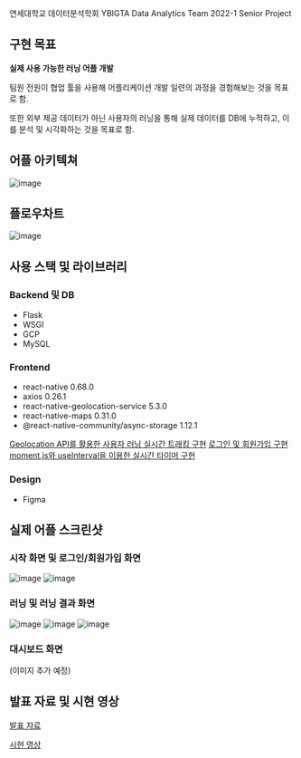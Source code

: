 연세대학교 데이터분석학회 YBIGTA Data Analytics Team 2022-1 Senior Project

## 구현 목표
**실제 사용 가능한 러닝 어플 개발**

팀원 전원이 협업 툴을 사용해 어플리케이션 개발 일련의 과정을 경험해보는 것을 목표로 함.

또한 외부 제공 데이터가 아닌 사용자의 러닝을 통해 실제 데이터를 DB에 누적하고, 이를 분석 및 시각화하는 것을 목표로 함.

## 어플 아키텍쳐
![image](https://user-images.githubusercontent.com/87167786/171552449-a20eb843-16a3-46bc-9c08-4cdba06b8304.png)

## 플로우차트
![image](https://user-images.githubusercontent.com/87167786/171552526-b226cc27-c11d-477b-9258-e3feca273d76.png)

## 사용 스택 및 라이브러리

### Backend 및 DB
- Flask
- WSGI
- GCP
- MySQL

### Frontend
- react-native 0.68.0
- axios 0.26.1
- react-native-geolocation-service 5.3.0
- react-native-maps 0.31.0
- @react-native-community/async-storage 1.12.1

[Geolocation API를 활용한 사용자 러닝 실시간 트래킹 구현](https://velog.io/@eunddodi/ReactNative%EB%A1%9C-%EB%9F%AC%EB%8B%9D-%EC%96%B4%ED%94%8C-%EB%A7%8C%EB%93%A4%EA%B8%B0-Geolocation%EC%9C%BC%EB%A1%9C-%EC%82%AC%EC%9A%A9%EC%9E%90-%EB%9F%AC%EB%8B%9D-%ED%8A%B8%EB%9E%98%ED%82%B9%ED%95%98%EA%B8%B0)
[로그인 및 회원가입 구현](https://velog.io/@eunddodi/ReactNative%EB%A1%9C-%EB%9F%AC%EB%8B%9D%EC%96%B4%ED%94%8C-%EB%A7%8C%EB%93%A4%EA%B8%B0-%EB%82%B4%EB%B9%84%EA%B2%8C%EC%9D%B4%EC%85%98-%EA%B5%AC%EC%A1%B0-%EB%A1%9C%EA%B7%B8%EC%9D%B8-%ED%9A%8C%EC%9B%90%EA%B0%80%EC%9E%85)
[moment.js와 useInterval을 이용한 실시간 타이머 구현](https://velog.io/@eunddodi/ReactNative%EB%A1%9C-%EB%9F%AC%EB%8B%9D%EC%96%B4%ED%94%8C-%EB%A7%8C%EB%93%A4%EA%B8%B0-Geolocation-%EC%82%AC%EC%9A%A9%ED%95%B4-%EC%82%AC%EC%9A%A9%EC%9E%90-%EC%8B%A4%EC%8B%9C%EA%B0%84-%EC%9C%84%EC%B9%98-%EB%B0%9B%EC%95%84%EC%98%A4%EA%B8%B0)

### Design
- Figma

## 실제 어플 스크린샷
### 시작 화면 및 로그인/회원가입 화면
![image](https://user-images.githubusercontent.com/87167786/171554277-fd248d28-a1f2-45c4-8882-ccf5325465a4.png)
![image](https://user-images.githubusercontent.com/87167786/171554293-d10b1a32-2eef-4101-a5b7-bc3e54ad823f.png)

### 러닝 및 러닝 결과 화면
![image](https://user-images.githubusercontent.com/87167786/171554338-0c1f24dc-0249-443a-8acf-9e18fdc26097.png)
![image](https://user-images.githubusercontent.com/87167786/171554360-f1e309b3-448c-4788-8296-67aa9e15292e.png)
![image](https://user-images.githubusercontent.com/87167786/171554381-30df598a-ee5d-4d77-aac4-cc51ce156b20.png)

### 대시보드 화면
(이미지 추가 예정)

## 발표 자료 및 시현 영상
[발표 자료](https://drive.google.com/file/d/1ZA8QEpDbOD5UcookjM7AadgihEvAYzKh/view?usp=sharing)

[시현 영상](https://drive.google.com/file/d/13x367bsNvs-0xYSrFZS0q3fn2DEbOLnh/view?usp=sharing)
